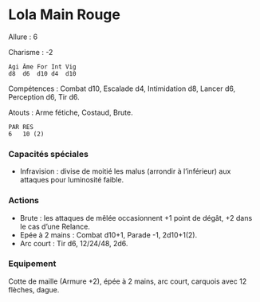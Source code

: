 # Lola Main Rouge

Allure : 6

Charisme : -2

	Agi	Âme	For	Int	Vig
	d8	d6	d10	d4	d10

Compétences : Combat d10, Escalade d4, Intimidation d8, Lancer d6, Perception d6, Tir d6.

Atouts : Arme fétiche, Costaud, Brute.

	PAR	RES
	6	10 (2)

### Capacités spéciales
- Infravision : divise de moitié les malus (arrondir à l’inférieur) aux attaques pour luminosité faible.

### Actions
- Brute : les attaques de mêlée occasionnent +1 point de dégât, +2 dans le cas d’une Relance.
- Epée à 2 mains : Combat d10+1, Parade -1, 2d10+1(2).
- Arc court : Tir d6, 12/24/48, 2d6.

### Equipement
Cotte de maille (Armure +2), épée à 2 mains, arc court, carquois avec 12 flèches, dague.